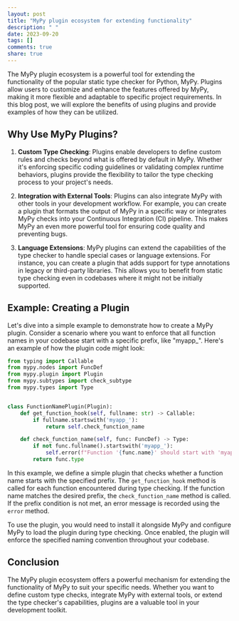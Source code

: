 ```yaml
---
layout: post
title: "MyPy plugin ecosystem for extending functionality"
description: " "
date: 2023-09-20
tags: []
comments: true
share: true
---
```


The MyPy plugin ecosystem is a powerful tool for extending the functionality of the popular static type checker for Python, MyPy. Plugins allow users to customize and enhance the features offered by MyPy, making it more flexible and adaptable to specific project requirements. In this blog post, we will explore the benefits of using plugins and provide examples of how they can be utilized.

## Why Use MyPy Plugins?

1. **Custom Type Checking**: Plugins enable developers to define custom rules and checks beyond what is offered by default in MyPy. Whether it's enforcing specific coding guidelines or validating complex runtime behaviors, plugins provide the flexibility to tailor the type checking process to your project's needs.

2. **Integration with External Tools**: Plugins can also integrate MyPy with other tools in your development workflow. For example, you can create a plugin that formats the output of MyPy in a specific way or integrates MyPy checks into your Continuous Integration (CI) pipeline. This makes MyPy an even more powerful tool for ensuring code quality and preventing bugs.

3. **Language Extensions**: MyPy plugins can extend the capabilities of the type checker to handle special cases or language extensions. For instance, you can create a plugin that adds support for type annotations in legacy or third-party libraries. This allows you to benefit from static type checking even in codebases where it might not be initially supported.

## Example: Creating a Plugin

Let's dive into a simple example to demonstrate how to create a MyPy plugin. Consider a scenario where you want to enforce that all function names in your codebase start with a specific prefix, like "myapp_". Here's an example of how the plugin code might look:

```python
from typing import Callable
from mypy.nodes import FuncDef
from mypy.plugin import Plugin
from mypy.subtypes import check_subtype
from mypy.types import Type


class FunctionNamePlugin(Plugin):
    def get_function_hook(self, fullname: str) -> Callable:
        if fullname.startswith('myapp_'):
            return self.check_function_name

    def check_function_name(self, func: FuncDef) -> Type:
        if not func.fullname().startswith('myapp_'):
            self.error(f"Function '{func.name}' should start with 'myapp_'", func)
        return func.type
```

In this example, we define a simple plugin that checks whether a function name starts with the specified prefix. The `get_function_hook` method is called for each function encountered during type checking. If the function name matches the desired prefix, the `check_function_name` method is called. If the prefix condition is not met, an error message is recorded using the `error` method.

To use the plugin, you would need to install it alongside MyPy and configure MyPy to load the plugin during type checking. Once enabled, the plugin will enforce the specified naming convention throughout your codebase.

## Conclusion

The MyPy plugin ecosystem offers a powerful mechanism for extending the functionality of MyPy to suit your specific needs. Whether you want to define custom type checks, integrate MyPy with external tools, or extend the type checker's capabilities, plugins are a valuable tool in your development toolkit.